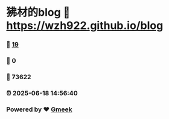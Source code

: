 # 狒材的blog :link: https://wzh922.github.io/blog 
### :page_facing_up: [19](https://wzh922.github.io/blog/tag.html) 
### :speech_balloon: 0 
### :hibiscus: 73622 
### :alarm_clock: 2025-06-18 14:56:40 
### Powered by :heart: [Gmeek](https://github.com/Meekdai/Gmeek)
